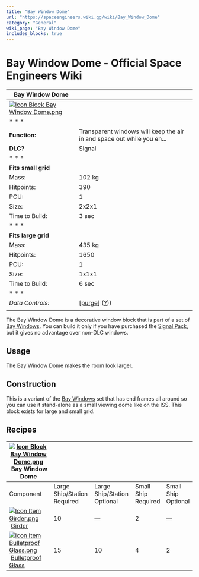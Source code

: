 ```yaml
---
title: "Bay Window Dome"
url: "https://spaceengineers.wiki.gg/wiki/Bay_Window_Dome"
category: "General"
wiki_page: "Bay Window Dome"
includes_blocks: true
---
```


# Bay Window Dome - Official Space Engineers Wiki

| Bay Window Dome |     |
| --- | --- |
| [![Icon Block Bay Window Dome.png](https://spaceengineers.wiki.gg/images/9/9e/Icon_Block_Bay_Window_Dome.png?16909e)](https://spaceengineers.wiki.gg/wiki/File:Icon_Block_Bay_Window_Dome.png) |     |
| * * * |     |
| **Function:** | Transparent windows will keep the air in and space out while you en... |
| **DLC?** | Signal |
| * * * |     |
| **Fits small grid** |     |
| Mass: | 102 kg |
| Hitpoints: | 390 |
| PCU: | 1   |
| Size: | 2x2x1 |
| Time to Build: | 3 sec |
| * * * |     |
| **Fits large grid** |     |
| Mass: | 435 kg |
| Hitpoints: | 1650 |
| PCU: | 1   |
| Size: | 1x1x1 |
| Time to Build: | 6 sec |
| * * * |     |
| _Data Controls:_ | \[[purge](https://spaceengineers.wiki.gg/wiki/Bay_Window_Dome?action=purge)\] ([?](https://spaceengineers.wiki.gg/wiki/Template:Info_Block))) |
|     |     |

The Bay Window Dome is a decorative window block that is part of a set of [Bay Windows](https://spaceengineers.wiki.gg/wiki/Bay_Windows "Bay Windows"). You can build it only if you have purchased the [Signal Pack](https://spaceengineers.wiki.gg/wiki/Signal_Pack "Signal Pack"), but it gives no advantage over non-DLC windows.

## Usage

The Bay Window Dome makes the room look larger.

## Construction

This is a variant of the [Bay Windows](https://spaceengineers.wiki.gg/wiki/Bay_Windows "Bay Windows") set that has end frames all around so you can use it stand-alone as a small viewing dome like on the ISS. This block exists for large and small grid.

## Recipes

| [![Icon Block Bay Window Dome.png](https://spaceengineers.wiki.gg/images/thumb/9/9e/Icon_Block_Bay_Window_Dome.png/21px-Icon_Block_Bay_Window_Dome.png?16909e)](https://spaceengineers.wiki.gg/wiki/Bay_Window_Dome "Bay Window Dome") Bay Window Dome |     |     |     |     |
| --- | --- | --- | --- | --- |
| Component | Large Ship/Station  <br>Required | Large Ship/Station  <br>Optional | Small Ship  <br>Required | Small Ship  <br>Optional |
| [![Icon Item Girder.png](https://spaceengineers.wiki.gg/images/thumb/e/e9/Icon_Item_Girder.png/21px-Icon_Item_Girder.png?b2c906)](https://spaceengineers.wiki.gg/wiki/Girder "Girder") [Girder](https://spaceengineers.wiki.gg/wiki/Girder "Girder") | 10  | —   | 2   | —   |
| [![Icon Item Bulletproof Glass.png](https://spaceengineers.wiki.gg/images/thumb/c/c1/Icon_Item_Bulletproof_Glass.png/21px-Icon_Item_Bulletproof_Glass.png?1941ea)](https://spaceengineers.wiki.gg/wiki/Bulletproof_Glass "Bulletproof Glass") [Bulletproof Glass](https://spaceengineers.wiki.gg/wiki/Bulletproof_Glass "Bulletproof Glass") | 15  | 10  | 4   | 2   |